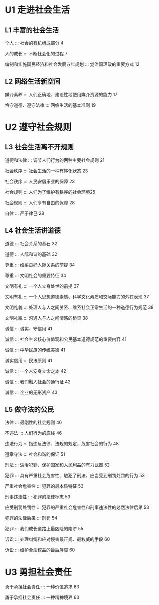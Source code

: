 # U1 走进社会生活

## L1 丰富的社会生活

个人 ::: 社会的有机组成部分 4

人的成长 ::: 不断社会化的过程 7

编制和实施国民经济和社会发展五年规划 ::: 党治国理政的重要方式 12

## L2 网络生活新空间

媒介素养 ::: 人们正确地、建设性地使用媒介资源的能力 17

恪守道德、遵守法律 ::: 网络生活的基本准则 19

# U2 遵守社会规则

## L3 社会生活离不开规则

道德和法律 ::: 调节人们行为的两种主要社会规则 21

社会秩序 ::: 社会生活的一种有序化状态 23

社会秩序 ::: 人民安居乐业的保障 23

社会规则 ::: 人们为了维护有秩序的社会环境25

社会规则 ::: 人们享有自由的保障 28

自律 ::: 严于律己 28

## L4 社会生活讲道德

道德 ::: 社会关系的基石 32

道德 ::: 人际和谐的基础 32

尊重 ::: 维系良好人际关系的前提 34

尊重 ::: 文明社会的重要特征 34

文明有礼 ::: 一个人立身处世的前提 37

文明有礼 ::: 一个人思想道德素质、科学文化素质和交际能力的外在表现 37

文明礼貌 ::: 处理人与人之间关系、维系社会正常生活的一种道德行为规范 38

文明礼貌 ::: 沟通人与人之间情感的桥梁 38

诚信 ::: 诚实、守信用 41

诚信 ::: 社会主义核心价值观和公民基本道德规范的重要内容 41

诚信 ::: 中华民族的传统美德 41

诚实信用 ::: 民法原则 41

诚信 ::: 一个人安身立命之本 42

诚信 ::: 我们融入社会的通行证 42

诚信 ::: 企业的无形资产 43

## L5 做守法的公民

法律 ::: 最刚性的社会规则 46

不违法 ::: 人们行为的底线 46

违法行为 ::: 指违反法律、法规的规定，危害社会的行为 48

遵章守法 ::: 社会和谐的保证 51

刑法 ::: 惩治犯罪、保护国家和人民利益的有力武器 52

犯罪 ::: 具有严重社会危害性、触犯了刑法、应当受到刑罚处罚的行为 53

严重社会危害性 ::: 犯罪的最本质特征 53

刑事违法性 ::: 犯罪的法律标志 53

应受刑罚处罚性 ::: 犯罪的严重社会危害性和刑事违法性的必然法律后果 53

犯罪的法律后果 ::: 刑罚 54

犯罪 ::: 我们成长道路上最凶险的陷阱 55

诉讼 ::: 处理纠纷和应对侵害最正规、最权威的手段 60

诉讼 ::: 维护合法权益的最后屏障 60

# U3 勇担社会责任

勇于承担社会责任 ::: 一种价值追求 63

勇于承担社会责任 ::: 一种精神境界 63

